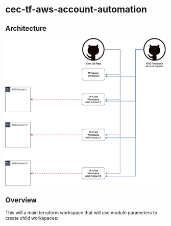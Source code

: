# cec-tf-aws-account-automation

## Architecture

![High Level Design](/images/image.png)

## Overview

This will a main terraform workspace that will use module parameters to create child workspaces:

